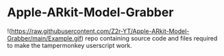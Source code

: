 # Apple-ARkit-Model-Grabber
!(https://raw.githubusercontent.com/Z2r-YT/Apple-ARkit-Model-Grabber/main/Example.gif)
repo containing source code and files required to make the tampermonkey userscript work.
